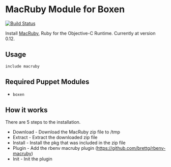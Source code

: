 # MacRuby Module for Boxen
[![Build Status](https://travis-ci.org/cpetersen/puppet-macruby.png)](https://travis-ci.org/cpetersen/puppet-macruby)

Install [MacRuby](http://macruby.org/), Ruby for the Objective-C Runtime. Currently at version 0.12.

## Usage

```puppet
include macruby
```

## Required Puppet Modules

* `boxen`

## How it works

There are 5 steps to the installation.

 * Download - Download the MacRuby zip file to /tmp
 * Extract - Extract the downloaded zip file
 * Install - Install the pkg that was included in the zip file
 * Plugin - Add the rbenv macruby plugin (https://github.com/brettg/rbenv-macruby)
 * Init - Init the plugin
